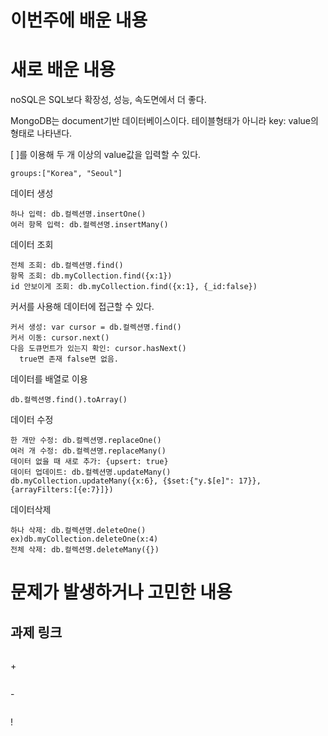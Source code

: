 # 이번주에 배운 내용


# 새로 배운 내용
noSQL은 SQL보다 확장성, 성능, 속도면에서 더 좋다. 

MongoDB는 document기반 데이터베이스이다. 테이블형태가 아니라 key: value의 형태로 나타낸다.

[ ]를 이용해 두 개 이상의 value값을 입력할 수 있다.
``` 
groups:["Korea", "Seoul"]
```


데이터 생성
``` 
하나 입력: db.컬렉션명.insertOne()
여러 항목 입력: db.컬렉션명.insertMany()
``` 


데이터 조회
``` 
전체 조회: db.컬렉션명.find()
항목 조회: db.myCollection.find({x:1})
id 안보이게 조회: db.myCollection.find({x:1}, {_id:false})
``` 


커서를 사용해 데이터에 접근할 수 있다.
```
커서 생성: var cursor = db.컬렉션명.find()
커서 이동: cursor.next()
다음 도큐먼트가 있는지 확인: cursor.hasNext()
  true면 존재 false면 없음.
``` 


데이터를 배열로 이용
``` 
db.컬렉션명.find().toArray()
``` 


데이터 수정
``` 
한 개만 수정: db.컬렉션명.replaceOne()
여러 개 수정: db.컬렉션명.replaceMany()
데이터 없을 때 새로 추가: {upsert: true}
데이터 업데이트: db.컬렉션명.updateMany()
db.myCollection.updateMany({x:6}, {$set:{"y.$[e]": 17}}, {arrayFilters:[{e:7}]})
``` 


데이터삭제
``` 
하나 삭제: db.컬렉션명.deleteOne()
ex)db.myCollection.deleteOne(x:4)
전체 삭제: db.컬렉션명.deleteMany({})
``` 


# 문제가 발생하거나 고민한 내용



## 과제 링크
``` 

```

\+
``` 

```
\-
```

```
!
```

```
